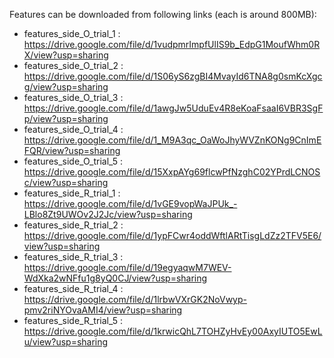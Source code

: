 Features can be downloaded from following links (each is around 800MB):

- features_side_O_trial_1 : https://drive.google.com/file/d/1vudpmrImpfUlIS9b_EdpG1MoufWhm0RX/view?usp=sharing
- features_side_O_trial_2 : https://drive.google.com/file/d/1S06yS6zgBI4MvayId6TNA8g0smKcXgcg/view?usp=sharing
- features_side_O_trial_3 : https://drive.google.com/file/d/1awgJw5UduEv4R8eKoaFsaaI6VBR3SgFp/view?usp=sharing
- features_side_O_trial_4 : https://drive.google.com/file/d/1_M9A3qc_OaWoJhyWVZnKONg9CnImEFQR/view?usp=sharing
- features_side_O_trial_5 : https://drive.google.com/file/d/15XxpAYg69flcwPfNzghC02YPrdLCNOSc/view?usp=sharing
- features_side_R_trial_1 : https://drive.google.com/file/d/1vGE9vopWaJPUk_-LBlo8Zt9UWOv2J2Jc/view?usp=sharing
- features_side_R_trial_2 : https://drive.google.com/file/d/1ypFCwr4oddWftlARtTisgLdZz2TFV5E6/view?usp=sharing
- features_side_R_trial_3 : https://drive.google.com/file/d/19egyaqwM7WEV-WdXka2wNFfu1g8yQ0CJ/view?usp=sharing
- features_side_R_trial_4 : https://drive.google.com/file/d/1lrbwVXrGK2NoVwyp-pmv2riNYOvaAMI4/view?usp=sharing
- features_side_R_trial_5 : https://drive.google.com/file/d/1krwicQhL7TOHZyHvEy00AxyIUTO5EwLu/view?usp=sharing

